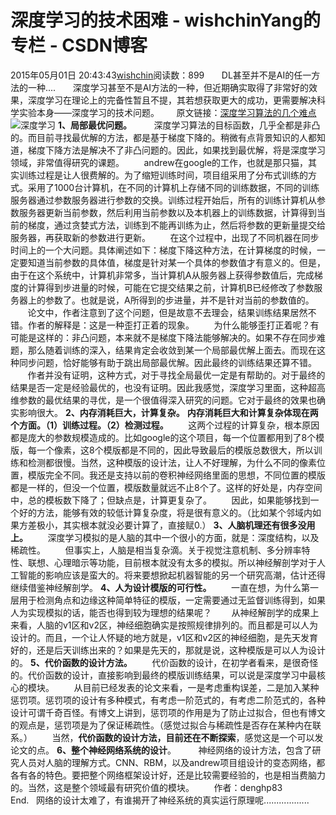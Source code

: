 # 深度学习的技术困难 - wishchinYang的专栏 - CSDN博客
2015年05月01日 20:43:43[wishchin](https://me.csdn.net/wishchin)阅读数：899
      DL甚至并不是AI的任一方法的一种....
      深度学习甚至不是AI方法的一种，但近期确实取得了非常好的效果，深度学习在理论上的完备性暂且不提，其若想获取更大的成功，更需要解决科学实验本身——深度学习的技术问题。
      原文链接：[深度学习算法的几个难点](http://www.36dsj.com/archives/19932)
![深度学习](http://www.36dsj.com/wp-content/uploads/2014/12/3512-600x419.jpg)
**1、局部最优问题。**
        深度学习算法的目标函数，几乎全都是非凸的。而目前寻找最优解的方法，都是基于梯度下降的。稍微有点背景知识的人都知道，梯度下降方法是解决不了非凸问题的。因此，如果找到最优解，将是深度学习领域，非常值得研究的课题。
       andrew在google的工作，也就是那只猫，其实训练过程是让人很费解的。为了缩短训练时间，项目组采用了分布式训练的方式。采用了1000台计算机，在不同的计算机上存储不同的训练数据，不同的训练服务器通过参数服务器进行参数的交换。训练过程开始后，所有的训练计算机从参数服务器更新当前参数，然后利用当前参数以及本机器上的训练数据，计算得到当前的梯度，通过贪婪式方法，训练到不能再训练为止，然后将参数的更新量提交给服务器，再获取新的参数进行更新。
       在这个过程中，出现了不同机器在同步时间上的一个大问题。具体阐述如下：梯度下降这种方法，在计算梯度的时候，一定要知道当前参数的具体值，梯度是针对某一个具体的参数值才有意义的。但是，由于在这个系统中，计算机非常多，当计算机A从服务器上获得参数值后，完成梯度的计算得到步进量的时候，可能在它提交结果之前，计算机B已经修改了参数服务器上的参数了。也就是说，A所得到的步进量，并不是针对当前的参数值的。
       论文中，作者注意到了这个问题，但是故意不去理会，结果训练结果居然不错。作者的解释是：这是一种歪打正着的现象。
       为什么能够歪打正着呢？有可能是这样的：非凸问题，本来就不是梯度下降法能够解决的。如果不存在同步难题，那么随着训练的深入，结果肯定会收敛到某一个局部最优解上面去。而现在这种同步问题，恰好能够有助于跳出局部最优解。因此最终的训练结果还算不错。
       作者并没有证明，这种方式，对于寻找全局最优一定是有帮助的。对于最终的结果是否一定是经验最优的，也没有证明。因此我感觉，深度学习里面，这种超高维参数的最优结果的寻优，是一个很值得深入研究的问题。它对于最终的效果也确实影响很大。
**2、内存消耗巨大，计算复杂。**
**内存消耗巨大和计算复杂体现在两个方面。（1）训练过程。（2）检测过程。**
       这两个过程的计算复杂，根本原因都是庞大的参数规模造成的。比如google的这个项目，每一个位置都用到了8个模版，每一个像素，这8个模版都是不同的，因此导致最后的模版总数很大，所以训练和检测都很慢。当然，这种模版的设计法，让人不好理解，为什么不同的像素位置，模版完全不同。我还是支持以前的卷积神经网络里面的思想，不同位置的模版都是一样的，但没一个位置，模版数量就远不止8个了。这样的好处是，内存空间中，总的模板数下降了；但缺点是，计算更复杂了。
       因此，如果能够找到一个好的方法，能够有效的较低计算复杂度，将是很有意义的。（比如某个邻域内如果方差极小，其实根本就没必要计算了，直接赋0.）
**3、人脑机理还有很多没用上。**
       深度学习模拟的是人脑的其中一个很小的方面，就是：深度结构，以及稀疏性。
       但事实上，人脑是相当复杂滴。关于视觉注意机制、多分辨率特性、联想、心理暗示等功能，目前根本就没有太多的模拟。所以神经解剖学对于人工智能的影响应该是蛮大的。将来要想掀起机器智能的另一个研究高潮，估计还得继续借鉴神经解剖学。
**4、人为设计模版的可行性。**
       一直在想，为什么第一层用于检测角点和边缘这种简单特征的模版，一定需要通过无监督训练得到，如果人为实现模拟的话，能否也得到较为理想的结果呢？
       从神经解剖学的成果上来看，人脑的v1区和v2区，神经细胞确实是按照规律排列的。而且都是可以人为设计的。而且，一个让人怀疑的地方就是，v1区和v2区的神经细胞，是先天发育好的，还是后天训练出来的？如果是先天的，那就是说，这种模版是可以人为设计的。
**5、代价函数的设计方法。**
       代价函数的设计，在初学者看来，是很奇怪的。代价函数的设计，直接影响到最终的模版训练结果，可以说是深度学习中最核心的模块。
       从目前已经发表的论文来看，一是考虑重构误差，二是加入某种惩罚项。惩罚项的设计有多种模式，有考虑一阶范式的，有考虑二阶范式的，各种设计可谓千奇百怪。有博文上讲到，惩罚项的作用是为了防止过拟合，但也有博文的观点是，惩罚项是为了保证稀疏性。（感觉过拟合与稀疏性是否存在某种内在联系。）
       当然，**代价函数的设计方法，目前还在不断探索**，感觉这是一个可以发论文的点。
**6、整个神经网络系统的设计**。
        神经网络的设计方法，包含了研究人员对人脑的理解方式。CNN、RBM，以及andrew项目组设计的变态网络，都各有各的特色。要把整个网络框架设计好，还是比较需要经验的，也是相当费脑力的。当然，这是整个领域最有研究价值的模块。
       作者：denghp83
       End.   网络的设计太难了，有谁揭开了神经系统的真实运行原理呢..................
